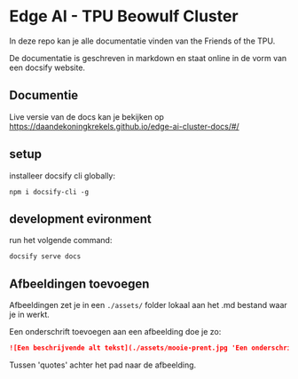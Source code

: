# Edge AI - TPU Beowulf Cluster

In deze repo kan je alle documentatie vinden van the Friends of the TPU.

De documentatie is geschreven in markdown en staat online in de vorm van een docsify website.

## Documentie

Live versie van de docs kan je bekijken op https://daandekoningkrekels.github.io/edge-ai-cluster-docs/#/

## setup

installeer docsify cli globally:

```
npm i docsify-cli -g
```

## development evironment

run het volgende command:

```
docsify serve docs
```
## Afbeeldingen toevoegen

Afbeeldingen zet je in een `./assets/` folder lokaal aan het .md bestand waar je in werkt. 

Een onderschrift toevoegen aan een afbeelding doe je zo:

```markdown
![Een beschrijvende alt tekst](./assets/mooie-prent.jpg 'Een onderschrift of caption')
```
Tussen 'quotes' achter het pad naar de afbeelding.